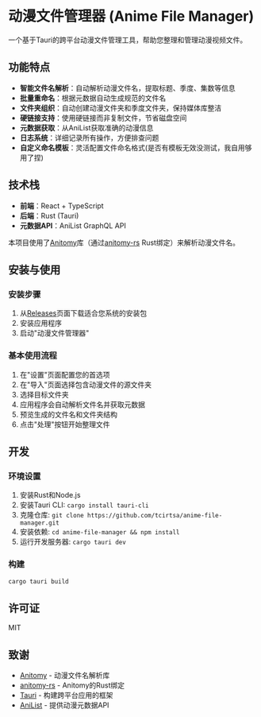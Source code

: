 # 动漫文件管理器 (Anime File Manager)

一个基于Tauri的跨平台动漫文件管理工具，帮助您整理和管理动漫视频文件。

## 功能特点

- **智能文件名解析**：自动解析动漫文件名，提取标题、季度、集数等信息
- **批量重命名**：根据元数据自动生成规范的文件名
- **文件夹组织**：自动创建动漫文件夹和季度文件夹，保持媒体库整洁
- **硬链接支持**：使用硬链接而非复制文件，节省磁盘空间
- **元数据获取**：从AniList获取准确的动漫信息
- **日志系统**：详细记录所有操作，方便排查问题
- **自定义命名模板**：灵活配置文件命名格式(是否有模板无效没测试，我自用够用了捏)

## 技术栈

- **前端**：React + TypeScript
- **后端**：Rust (Tauri)
- **元数据API**：AniList GraphQL API

本项目使用了[Anitomy](https://github.com/erengy/anitomy)库（通过[anitomy-rs](https://github.com/Xtansia/anitomy-rs) Rust绑定）来解析动漫文件名。

## 安装与使用

### 安装步骤

1. 从[Releases](https://github.com/yourusername/anime-file-manager/releases)页面下载适合您系统的安装包
2. 安装应用程序
3. 启动"动漫文件管理器"

### 基本使用流程

1. 在"设置"页面配置您的首选项
2. 在"导入"页面选择包含动漫文件的源文件夹
3. 选择目标文件夹
4. 应用程序会自动解析文件名并获取元数据
5. 预览生成的文件名和文件夹结构
6. 点击"处理"按钮开始整理文件

## 开发

### 环境设置

1. 安装Rust和Node.js
2. 安装Tauri CLI: `cargo install tauri-cli`
3. 克隆仓库: `git clone https://github.com/tcirtsa/anime-file-manager.git`
4. 安装依赖: `cd anime-file-manager && npm install`
5. 运行开发服务器: `cargo tauri dev`

### 构建

```bash
cargo tauri build
```

## 许可证

MIT

## 致谢

- [Anitomy](https://github.com/erengy/anitomy) - 动漫文件名解析库
- [anitomy-rs](https://github.com/Xtansia/anitomy-rs) - Anitomy的Rust绑定
- [Tauri](https://tauri.app) - 构建跨平台应用的框架
- [AniList](https://anilist.co) - 提供动漫元数据API
